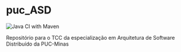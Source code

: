 # puc_ASD

![Java CI with Maven](https://github.com/felipe-barata/puc_ASD/workflows/Java%20CI%20with%20Maven/badge.svg)

Repositório para o TCC da especialização em Arquitetura de Software Distribuído da PUC-Minas

